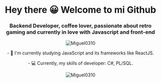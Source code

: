 <h1 align="center">Hey there 😀 Welcome to mi Github</h1>
<h3 align="center">Backend Developer, coffee lover, passionate about retro gaming and currently in love with Javascript and front-end</h3>


<p align="center"><img src="https://komarev.com/ghpvc/?username=Miguel0310" alt="Miguel0310" /></p>
<p align="center">
  - 🌱 I'm currently studying JavaScript and its frameworks like ReactJS.
</p>
<p align="center">
  - 💻 Currently, my skills of developer: C#, PL/SQL.
</p>

<p align="center">
<img src="https://github-readme-stats.vercel.app/api?username=Miguel0310&show_icons=true&theme=gruvbox" alt="Miguel0310"/>
</p>
